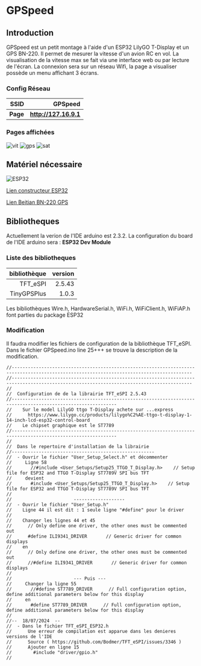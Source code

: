 

# GPSpeed
## Introduction

GPSpeed est un petit montage à l'aide d'un ESP32 LilyGO T-Display et un GPS BN-220.
Il permet de mesurer la vitesse d'un avion RC en vol. La visualisation de la vitesse max se fait via une interface web ou par lecture de l'écran. La connexion sera sur un réseau Wifi, la page a visualiser possède un menu affichant 3 écrans.

### Config Réseau
|SSID|GPSpeed|
|---:|---:|
|**Page**|**http://127.16.9.1**|

### Pages affichées

![vit](https://raw.githubusercontent.com/Runsys16/GPSpeed/main/images/ecran-vit.png)
![gps](https://raw.githubusercontent.com/Runsys16/GPSpeed/main/images/ecran-gps.png)
![sat](https://raw.githubusercontent.com/Runsys16/GPSpeed/main/images/ecran-sat.png)


## Matériel nécessaire

![ESP32](https://raw.githubusercontent.com/Runsys16/GPSpeed/main/images/esp32-bn220.jpg)

[Lien constructeur ESP32](https://www.lilygo.cc/products/lilygo%C2%AE-ttgo-t-display-1-14-inch-lcd-esp32-control-board)

[Lien Beitian BN-220 GPS](https://store.beitian.com/products/beitian-ubx-m8030-g-mouse-supports-gps-qzss-and-sbas-fixed-wing-traversing-aircraft-gps-module-antenna-bn-180-220-280-357-880-880q?_pos=1&_sid=5e89e94dd&_ss=r&variant=46694929989919)

## Bibliotheques
Actuellement la verion de l'IDE arduino est 2.3.2. La configuration du board de l'IDE arduino sera : **ESP32 Dev Module**
### Liste des bibliotheques
  |bibliothèque|version|
  |---:|---:|
  |TFT_eSPI|2.5.43|
  |TinyGPSPlus|1.0.3|

Les bibliothèques Wire.h, HardwareSerial.h, WiFi.h, WiFiClient.h, WiFiAP.h font parties du package ESP32

### Modification
Il faudra modifier les fichiers de configuration de la bibliothèque TFT_eSPI. Dans le fichier GPSpeed.ino line 25+++ se trouve la description de la modification.
```
//-----------------------------------------------------------------------------------------------------------------------------------------
//-----------------------------------------------------------------------------------------------------------------------------------------
//
//  Configuration de de la librairie TFT_eSPI 2.5.43
//-------------------------------------------------------------------------------------------------------------
//    Sur le model LilyGO ttgo T-Display achete sur ...express 
//      https://www.lilygo.cc/products/lilygo%C2%AE-ttgo-t-display-1-14-inch-lcd-esp32-control-board
//    Le chipset graphique est le ST7789
//-------------------------------------------------------------------------------------------------------------
//    
//  Dans le repertoire d'installation de la librairie
//-----------------------------------------------------
//  - Ouvrir le fichier "User_Setup_Select.h" et décommenter 
//     Ligne 58
//       //#include <User_Setups/Setup25_TTGO_T_Display.h>    // Setup file for ESP32 and TTGO T-Display ST7789V SPI bus TFT
//     devient
//       #include <User_Setups/Setup25_TTGO_T_Display.h>    // Setup file for ESP32 and TTGO T-Display ST7789V SPI bus TFT
//
//                       -------------------
//  - Ouvrir le fichier "User_Setup.h" 
//    Ligne 44 il est dit : 1 seule ligne "#define" pour le driver
//    
//    Changer les lignes 44 et 45
//      // Only define one driver, the other ones must be commented out
//      #define ILI9341_DRIVER       // Generic driver for common displays
//    en
//      // Only define one driver, the other ones must be commented out
//      //#define ILI9341_DRIVER       // Generic driver for common displays
//
//                       --- Puis ---
//     Changer la ligne 55
//       //#define ST7789_DRIVER      // Full configuration option, define additional parameters below for this display
//     en
//       #define ST7789_DRIVER      // Full configuration option, define additional parameters below for this display
//
//--  18/07/2024  --
//  - Dans le fichier TFT_eSPI_ESP32.h 
//      Une erreur de compilation est apparue dans les denieres versions de l'IDE
//      Source ( https://github.com/Bodmer/TFT_eSPI/issues/3346 )
//      Ajouter en ligne 15
//        #include "driver/gpio.h"
//

```

